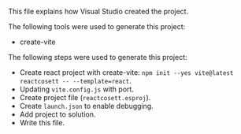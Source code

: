 This file explains how Visual Studio created the project.

The following tools were used to generate this project:
- create-vite

The following steps were used to generate this project:
- Create react project with create-vite: `npm init --yes vite@latest reactcosett -- --template=react`.
- Updating `vite.config.js` with port.
- Create project file (`reactcosett.esproj`).
- Create `launch.json` to enable debugging.
- Add project to solution.
- Write this file.
